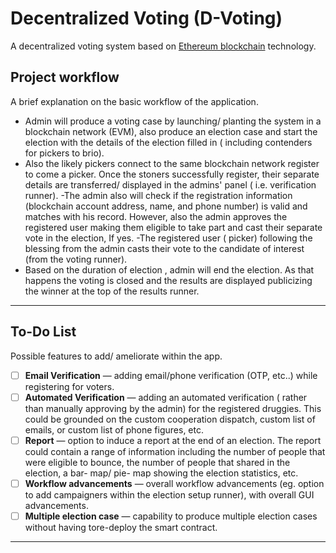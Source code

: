 # Decentralized Voting (D-Voting)

A decentralized voting system based on [Ethereum blockchain](https://ethereum.org/dapps/) technology.

## Project workflow

A brief explanation on the basic workflow of the application.

- Admin will produce a voting case by launching/ planting the system in a blockchain network (EVM), also produce an election case and start the election with the details of the election filled in ( including contenders for pickers to brio).
- Also the likely pickers connect to the same blockchain network register to come a picker. Once the stoners successfully register, their separate details are transferred/ displayed in the admins' panel ( i.e. verification runner).
  -The admin also will check if the registration information (blockchain account address, name, and phone number) is valid and matches with his record. However, also the admin approves the registered user making them eligible to take part and cast their separate vote in the election, If yes.
  -The registered user ( picker) following the blessing from the admin casts their vote to the candidate of interest (from the voting runner).
- Based on the duration of election , admin will end the election. As that happens the voting is closed and the results are displayed publicizing the winner at the top of the results runner.

---

## To-Do List

Possible features to add/ ameliorate within the app. 
 
- [ ] **Email Verification** — adding email/phone verification (OTP, etc..) while registering for voters.
- [ ] **Automated Verification** — adding an automated verification ( rather than manually approving by the admin) for the registered druggies. This could be grounded on the custom cooperation dispatch, custom list of emails, or custom list of phone figures, etc. 
- [ ] **Report** — option to induce a report at the end of an election. The report could contain a range of information including the number of people that were eligible to bounce, the number of people that shared in the election, a bar- map/ pie- map showing the election statistics, etc. 
- [ ] **Workflow advancements** — overall workflow advancements (eg. option to add campaigners within the election setup runner), with overall GUI advancements. 
- [ ] **Multiple election case** — capability to produce multiple election cases without having tore-deploy the smart contract.

---
